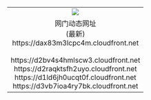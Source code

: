 ﻿<table>
  <tr></tr>
  <tr><td colspan=2 align=center><img src="https://dax83m3lcpc4m.cloudfront.net/Up/oGate.jpg" /></td></tr>
  <tr><td colspan=2 align=center>网门动态网址<br/>(最新)
<br>https://dax83m3lcpc4m.cloudfront.net
<br/>
<br>https://d2bv4s4hmlscw3.cloudfront.net
<br>https://d2raqktsfh2uyo.cloudfront.net
<br>https://d1ld6jh0ucqt0f.cloudfront.net
<br>https://d3vb7ioa4ry7bk.cloudfront.net
    </td>
  </tr>
</table>
